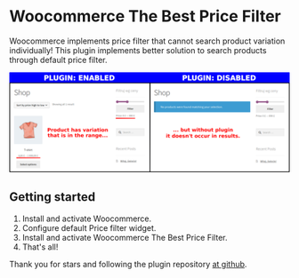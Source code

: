 # Woocommerce The Best Price Filter

Woocommerce implements price filter that cannot search product variation individually! 
This plugin implements better solution to search products through default price filter.

![explenation](docs/image.png)

## Getting started

1. Install and activate Woocommerce.
2. Configure default Price filter widget.
3. Install and activate Woocommerce The Best Price Filter.
4. That's all!

Thank you for stars and following the plugin repository  [at github](https://github.com/writ3it/wordpress-autoloader-plugin).